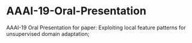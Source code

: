 # AAAI-19-Oral-Presentation
AAAI-19 Oral Presentation for paper: Exploiting local feature patterns for unsupervised domain adaptation;
